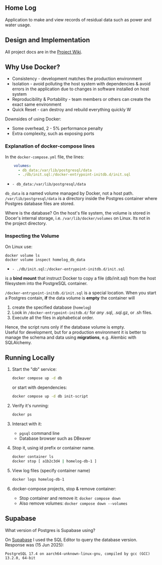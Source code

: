 ## Home Log

Application to make and view records of residual data such as power and water usage.


## Design and Implementation

All project docs are in the [Project Wiki](../../wiki).


## Why Use Docker?

- Consistency - development matches the production environment
- Isolation - avoid polluting the host system with dependencies & avoid errors in the application due to changes in software installed on host system
- Reproducibility & Portability - team members or others can create the exact same environment
- Quick Reset - can destroy and rebuild everything quickly
W

Downsides of using Docker:

- Some overhead, 2 - 5% performance penalty
- Extra complexity, such as exposing ports

### Explanation of docker-compose lines

In the `docker-compose.yml` file, the lines:
```yaml
    volumes:
      - db_data:/var/lib/postgresql/data
      - ./db/init.sql:/docker-entrypoint-initdb.d/init.sql
```

* `- db_data:/var/lib/postgresql/data`

`db_data` is a named volume managed by Docker, not a host path. `/var/lib/postgresql/data` is a directory inside the Postgres container where Postgres database files are stored.

Where is the database? On the host's file system, the volume is stored in Docer's internal storage, i.e. `/var/lib/docker/volumes` on Linux. Its not in the project directory.

### Inspecting the Volume

On Linux use:
```shell
docker volume ls
docker volume inspect homelog_db_data
```

* `- ./db/init.sql:/docker-entrypoint-initdb.d/init.sql`

is a **bind mount** that instruct Docker to copy a file (db/init.sql) from the host filesystem into the PostgreSQL container.  

`/docker-entrypoint-initdb.d/init.sql` is a special location.
When you start a Postgres contain, **if** the data volume is **empty** the container will

1. create the specified database (`homelog`)
2. Look in `/docker-entrypoint-initdb.d/` for *any* .sql, .sql.gz, or .sh files.
3. Execute all the files in alphabetical order.

Hence, the script runs only if the database volume is empty.   
Useful for development, but for a production environment it is better to manage the schema and data using **migrations**, e.g. Alembic with SQLAlchemy.

## Running Locally

1. Start the "db" service:
   ```bash
   docker compose up -d db
   ```
   or start with dependencies:
   ```bash
   docker compose up -d db init-script
   ```
2. Verify it's running:
   ```bash
   docker ps
   ```
3. Interact with it:
   - `pgsql` command line
   - Database browser such as DBeaver

5. Stop it, using id prefix or container name.
   ```bash
   docker container ls
   docker stop [ a1b2c3d4 | homelog-db-1 ]
   ```
6. View log files (specify container name)
   ```bash
   docker logs homelog-db-1
   ```
7. docker-compose projects, stop & remove container:
   * Stop container and remove it: `docker compose down`
   * Also remove volumes: `docker compose down --volumes`

## Supabase

What version of Postgres is Supabase using?

On [Supabase](https://supabase.com) I used the SQL Editor to query the database version.  Response was (15 Jun 2025):
```
PostgreSQL 17.4 on aarch64-unknown-linux-gnu, compiled by gcc (GCC) 13.2.0, 64-bit
```

